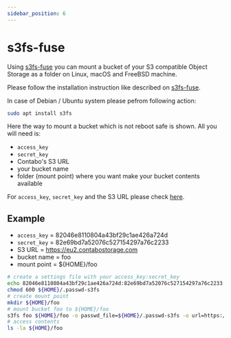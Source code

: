 ```yaml
---
sidebar_position: 6
---
```


# s3fs-fuse

Using [s3fs-fuse](https://github.com/s3fs-fuse/s3fs-fuse) you can mount a bucket of your S3 compatible Object Storage as a folder on Linux, macOS and FreeBSD machine.

Please follow the installation instruction like described on [s3fs-fuse](https://github.com/s3fs-fuse/s3fs-fuse).

In case of Debian / Ubuntu system please pefrom following action:

```bash
sudo apt install s3fs
```

Here the way to mount a bucket which is not reboot safe is shown. All you will need is:

* `access_key`
* `secret_key`
* Contabo's S3 URL
* your bucket name
* folder (mount point) where you want make your bucket contents available

For `access_key`, `secret_key` and the S3 URL please check [here](/docs/Object-Storage/s3-connection-settings).

## Example

* `access_key` = 82046e8110804a43bf29c1ae426a724d
* `secret_key` = 82e69bd7a52076c527154297a76c2233
* S3 URL = https://eu2.contabostorage.com
* bucket name = foo
* mount point = ${HOME}/foo

```bash
# create a settings file with your access_key:secret_key
echo 82046e8110804a43bf29c1ae426a724d:82e69bd7a52076c527154297a76c2233 > ${HOME}/.passwd-s3fs
chmod 600 ${HOME}/.passwd-s3fs
# create mount point
mkdir ${HOME}/foo
# mount bucket foo to ${HOME}/foo
s3fs foo ${HOME}/foo -o passwd_file=${HOME}/.passwd-s3fs -o url=https://eu2.contabostorage.com -o use_path_request_style
# access contents
ls -la ${HOME}/foo
```
